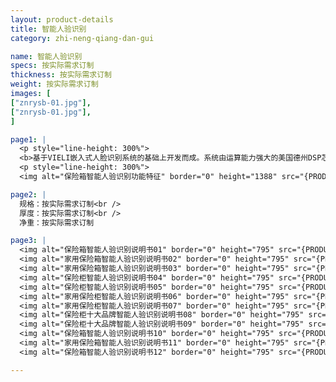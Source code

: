 ```yaml
---
layout: product-details
title: 智能人验识别
category: zhi-neng-qiang-dan-gui

name: 智能人验识别
specs: 按实际需求订制
thickness: 按实际需求订制
weight: 按实际需求订制
images: [
["znrysb-01.jpg"],
["znrysb-01.jpg"],
]

page1: |
  <p style="line-height: 300%">
  <b>基于VIELI嵌入式人脸识别系统的基础上开发而成。系统由运算能力强大的美国德州DSP芯片为主处理器结合先进的人脸识别算法和高效的矩阵数据库类比算法组合而成的嵌入式系统平台。从而使得用户只需望着门板前的摄像头几秒，即可完成开锁任务。先进的生物认证功能使得保险柜的操作更加安全可靠，适应国际潮流达到真正的免接触智能化管理应用。</b></p>
  <p style="line-height: 300%">
  <img alt="保险箱智能人验识别功能特征" border="0" height="1388" src="{PRODUCT_IMAGES}products/znrysb-gn.jpg" width="538" /></p>

page2: |
  规格：按实际需求订制<br />
  厚度：按实际需求订制<br />
  净重：按实际需求订制

page3: |
  <img alt="保险箱智能人验识别说明书01" border="0" height="795" src="{PRODUCT_IMAGES}products/fg-sm01.jpg" width="538" /><br />
  <img alt="家用保险箱智能人验识别说明书02" border="0" height="795" src="{PRODUCT_IMAGES}products/fg-sm02.jpg" width="538" /><br />
  <img alt="家用保险箱智能人验识别说明书03" border="0" height="795" src="{PRODUCT_IMAGES}products/fg-sm03.jpg" width="538" /><br />
  <img alt="保险柜智能人验识别说明书04" border="0" height="795" src="{PRODUCT_IMAGES}products/fg-sm04.jpg" width="538" /><br />
  <img alt="保险柜智能人验识别说明书05" border="0" height="795" src="{PRODUCT_IMAGES}products/fg-sm05.jpg" width="538" /><br />
  <img alt="家用保险柜智能人验识别说明书06" border="0" height="795" src="{PRODUCT_IMAGES}products/fg-sm06.jpg" width="538" /><br />
  <img alt="家用保险柜智能人验识别说明书07" border="0" height="795" src="{PRODUCT_IMAGES}products/fg-sm07.jpg" width="538" /><br />
  <img alt="保险柜十大品牌智能人验识别说明书08" border="0" height="795" src="{PRODUCT_IMAGES}products/fg-sm08.jpg" width="538" /><br />
  <img alt="保险柜十大品牌智能人验识别说明书09" border="0" height="795" src="{PRODUCT_IMAGES}products/fg-sm09.jpg" width="538" /><br />
  <img alt="保险箱智能人验识别说明书10" border="0" height="795" src="{PRODUCT_IMAGES}products/fg-sm10.jpg" width="538" /><br />
  <img alt="家用保险箱智能人验识别说明书11" border="0" height="795" src="{PRODUCT_IMAGES}products/fg-sm11.jpg" width="538" /><br />
  <img alt="保险箱智能人验识别说明书12" border="0" height="795" src="{PRODUCT_IMAGES}products/fg-sm12.jpg" width="538" />

---
```

